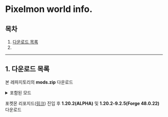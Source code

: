 # Pixelmon world info.

## 목차

1. [다운로드 목록](#1-다운로드-목록)
2. [](#--------)


---

## 1. 다운로드 목록

본 레파지토리의 **mods.zip** 다운로드

<details>
<summary>포함된 모드</summary>

모드 | 개요 | 사이트 링크
-----|------|--------------
collective-1.20.2-7.16|호환성 향상|[Collective curse forge](https://www.curseforge.com/minecraft/mc-mods/collective)
jei-1.20.2-forge-16.0.0.28|아이템 및 조합법 확인|[Just Enough Items curse forge](https://www.curseforge.com/minecraft/mc-mods/jei)
journeymap-1.20.2-5.9.18-forge|미니맵|[Journey Map curse forge](https://www.curseforge.com/minecraft/mc-mods/journeymap)
spark-1.10.58-forge|서버 이슈트래킹|[Spark curse forge](https://www.curseforge.com/minecraft/mc-mods/spark)
stackrefill-1.20.2-4.1|인벤토리 편의성|[Stack Refill curse forge](https://www.curseforge.com/minecraft/mc-mods/stack-refill)

</details>


포켓몬 리포지드([링크](https://reforged.gg/ko)) 진입 후 **1.20.2(ALPHA)** 및 **1.20.2-9.2.5(Forge 48.0.22)** 다운로드

